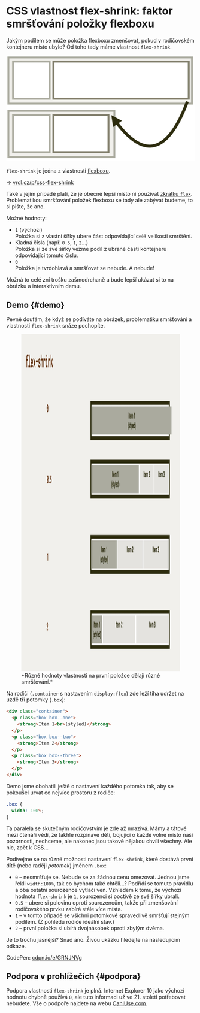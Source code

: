 # CSS vlastnost flex-shrink: faktor smršťování položky flexboxu

Jakým podílem se může položka flexboxu zmenšovat, pokud v rodičovském kontejneru místo ubylo? Od toho tady máme vlastnost `flex-shrink`.

<div class="connected" markdown="1">

![CSS vlastnost flex-shrink](../dist/images/medium/vdlayout/css-flex-shrink-schema.jpg)

<div class="web-only" markdown="1">

`flex-shrink` je jedna z vlastností [flexboxu](css-flexbox.md).

</div>

<div class="ebook-only" markdown="1">

→ [vrdl.cz/p/css-flex-shrink](https://www.vzhurudolu.cz/prirucka/css-flex-shrink)

</div>

</div>

Také v jejím případě platí, že je obecně lepší místo ní používat [zkratku `flex`](css-flex.md). Problematikou smršťování položek flexboxu se tady ale zabývat budeme, to si pište, že ano.

Možné hodnoty:

- `1` (výchozí)  
Položka si z vlastní šířky ubere část odpovídající celé velikosti smrštění.
- Kladná čísla (např. `0.5`, `1`, `2`…)  
Položka si ze své šířky vezme podíl z ubrané části kontejneru odpovídající tomuto číslu.
- `0`  
Položka je tvrdohlavá a smršťovat se nebude. A nebude!

Možná to celé zní trošku zašmodrchaně a bude lepší ukázat si to na obrázku a interaktivním demu.

## Demo {#demo}

Pevně doufám, že když se podíváte na obrázek, problematiku smršťování a vlastnosti `flex-shrink` snáze pochopíte.

<figure>
<img src="../dist/images/original/vdlayout/css-flex-shrink.jpg" width="1600" height="900" alt="CSS vlastnost flex-shrink">
<figcaption markdown="1">
*Různé hodnoty vlastnosti na první položce dělají různé smršťování.*
</figcaption>
</figure>

Na rodiči (`.container` s nastavením `display:flex`) zde leží tíha udržet na uzdě tři potomky (`.box`):

```html
<div class="container">
  <p class="box box--one">
    <strong>Item 1<br>(styled)</strong>
  </p>
  <p class="box box--two">
    <strong>Item 2</strong>
  </p>
  <p class="box box--three">
    <strong>Item 3</strong>
  </p>  
</div>
```

Demo jsme obohatili ještě o nastavení každého potomka tak, aby se pokoušel urvat co nejvíce prostoru z rodiče:

```css
.box {
  width: 100%;
}
```

Ta paralela se skutečným rodičovstvím je zde až mrazivá. Mámy a tátové mezi čtenáři vědí, že takhle rozpínavé děti, bojující o každé volné místo naší pozornosti, nechceme, ale nakonec jsou takové nějakou chvíli všechny. Ale nic, zpět k CSS…

<!-- AdSnippet -->

Podívejme se na různé možnosti nastavení `flex-shrink`, které dostává první dítě  (nebo raději _potomek_) jménem `.box`:

- `0` – nesmršťuje se. Nebude se za žádnou cenu omezovat. Jednou jsme řekli `width:100%`, tak co bychom také chtěli…? Podřídí se tomuto pravidlu a oba ostatní sourozence vytlačí ven. Vzhledem k tomu, že výchozí hodnota `flex-shrink` je `1`, sourozenci si poctivě ze své šířky ubrali.
- `0.5` – ubere si polovinu oproti sourozencům, takže při zmenšování rodičovského prvku zabírá stále více místa.
- `1` – v tomto případě se všichni potomkové spravedlivě smršťují stejným podílem. (Z pohledu rodiče ideální stav.)
- `2` – první položka si ubírá dvojnásobek oproti zbylým dvěma.

Je to trochu jasnější? Snad ano. Živou ukázku hledejte na následujícím odkaze.

CodePen: [cdpn.io/e/GRNJNVg](https://codepen.io/machal/pen/GRNJNVg?editors=0000)

## Podpora v prohlížečích {#podpora}

Podpora vlastnosti `flex-shrink` je plná. Internet Explorer 10 jako výchozí hodnotu chybně používá `0`, ale tuto informaci už ve 21. století potřebovat nebudete. Vše o podpoře najdete na webu [CanIUse.com](https://caniuse.com/mdn-css_properties_flex-shrink).

<!-- AdSnippet -->
